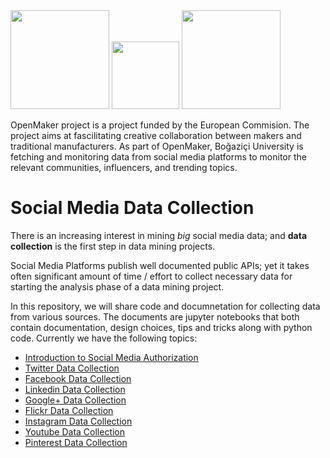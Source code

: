 
<img src="https://github.com/openmaker-eu/socialmedia/blob/master/Ekran%20Resmi%202017-01-11%2014.34.43.png" width="158">
<img src="https://github.com/openmaker-eu/socialmedia/blob/master/Boğaziçi_Üniversitesi_Logo.png" width="108">
<img src="https://github.com/openmaker-eu/socialmedia/blob/master/OpenMakerLogo.png" width="158">

OpenMaker project is a project funded by the European Commision. The project aims at fascilitating creative collaboration between makers and traditional manufacturers. As part of OpenMaker, Boğaziçi University is fetching and monitoring data from social media platforms to monitor the relevant communities, influencers, and trending topics. 


# Social Media Data Collection

There is an increasing interest in mining *big* social media data; and **data collection** is the first step in data mining projects.

Social Media Platforms publish well documented public APIs; yet it takes often significant amount of time / effort to collect necessary data for starting the analysis phase of a data mining project.

In this repository, we will share code and documnetation for collecting data from various sources. The documents are jupyter notebooks that both contain documentation, design choices, tips and tricks along with python code. Currently we have the following topics:

- [Introduction to Social Media Authorization](https://github.com/openmaker-eu/socialmedia/blob/master/Introduction%2Bto%2BSocial%2BMedia%2BPlatform%2BAuthorization.ipynb)
- [Twitter Data Collection](http://nbviewer.jupyter.org/github/openmaker-eu/socialmedia/blob/master/Twitter.ipynb)
- [Facebook Data Collection](http://nbviewer.jupyter.org/github/openmaker-eu/socialmedia/blob/master/Facebook.ipynb)
- [Linkedin Data Collection](http://nbviewer.jupyter.org/github/openmaker-eu/socialmedia/blob/master/Linkedin.ipynb)
- [Google+ Data Collection](http://nbviewer.jupyter.org/github/openmaker-eu/socialmedia/blob/master/GooglePlusAPI.ipynb)
- [Flickr Data Collection](http://nbviewer.jupyter.org/github/openmaker-eu/socialmedia/blob/master/Flickr.ipynb)
- [Instagram Data Collection](http://nbviewer.jupyter.org/github/openmaker-eu/socialmedia/blob/master/Instagram.ipynb)
- [Youtube Data Collection](http://nbviewer.jupyter.org/github/openmaker-eu/socialmedia/blob/master/Youtube.ipynb)
- [Pinterest Data Collection](https://github.com/openmaker-eu/socialmedia/blob/master/Pinterest.ipynb)
